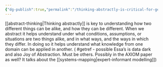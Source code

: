 ```yaml
---
{"dg-publish":true,"permalink":"/thinking-abstractly-is-critical-for-generalisable-understanding/"}
---
```


[[abstract-thinking\|Thinking abstractly]] is key to understanding how two different things can be alike, and how they can be different. When we abstract it helps understand under what conditions, assumptions, or situations are two things alike, and in what ways, and the ways in which they differ. In doing so it helps understand what knowledge from one domain can be applied in another. ( #getref - possible Essa’s is data dark and also Joy of Abstraction. Must be others. Possibly in the AXIOM paper as well? It talks about the [[systems-mapping\|expert-informant modelling]])